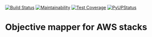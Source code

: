 [![Build Status](https://travis-ci.org/VRGhost/cfalchemy.svg?branch=master)](https://travis-ci.org/VRGhost/cfalchemy)
[![Maintainability](https://api.codeclimate.com/v1/badges/8037694e4ef70a8b53e7/maintainability)](https://codeclimate.com/github/VRGhost/cfalchemy/maintainability)
[![Test Coverage](https://api.codeclimate.com/v1/badges/8037694e4ef70a8b53e7/test_coverage)](https://codeclimate.com/github/VRGhost/cfalchemy/test_coverage)
[![PyUPStatus](https://pyup.io/repos/github/VRGhost/cfalchemy/shield.svg?t=1527438085831)](https://pyup.io/repos/github/VRGhost/cfalchemy/shield.svg?t=1527438085831)

# Objective mapper for AWS stacks

